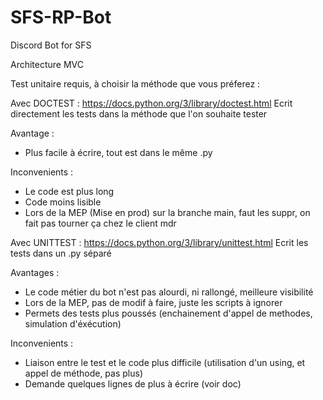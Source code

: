 # SFS-RP-Bot
Discord Bot for SFS 

Architecture MVC

Test unitaire requis, à choisir la méthode que vous préferez : 

Avec DOCTEST :
https://docs.python.org/3/library/doctest.html
Ecrit directement les tests dans la méthode que l'on souhaite tester
 
Avantage :
  - Plus facile à écrire, tout est dans le même .py

Inconvenients : 
  - Le code est plus long
  - Code moins lisible
  - Lors de la MEP (Mise en prod) sur la branche main, faut les suppr, on fait pas tourner ça chez le client mdr


Avec UNITTEST :
https://docs.python.org/3/library/unittest.html
Ecrit les tests dans un .py séparé
    
Avantages : 
  - Le code métier du bot n'est pas alourdi, ni rallongé, meilleure visibilité
  - Lors de la MEP, pas de modif à faire, juste les scripts à ignorer 
  - Permets des tests plus poussés (enchainement d'appel de methodes, simulation d'éxécution)
  
Inconvenients : 
  - Liaison entre le test et le code plus difficile (utilisation d'un using, et appel de méthode, pas plus)
  - Demande quelques lignes de plus à écrire (voir doc)
